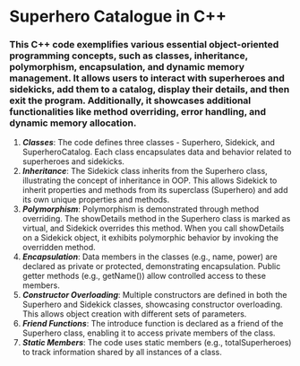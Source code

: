 # Superhero Catalogue in C++

### This C++ code exemplifies various essential object-oriented programming concepts, such as classes, inheritance, polymorphism, encapsulation, and dynamic memory management. It allows users to interact with superheroes and sidekicks, add them to a catalog, display their details, and then exit the program. Additionally, it showcases additional functionalities like method overriding, error handling, and dynamic memory allocation.

1. ***Classes***: The code defines three classes - Superhero, Sidekick, and SuperheroCatalog. Each class encapsulates data and behavior related to superheroes and sidekicks.
2. ***Inheritance***: The Sidekick class inherits from the Superhero class, illustrating the concept of inheritance in OOP. This allows Sidekick to inherit properties and methods from its superclass (Superhero) and add its own unique properties and methods.
3. ***Polymorphism***: Polymorphism is demonstrated through method overriding. The showDetails method in the Superhero class is marked as virtual, and Sidekick overrides this method. When you call showDetails on a Sidekick object, it exhibits polymorphic behavior by invoking the overridden method.
4. ***Encapsulation***: Data members in the classes (e.g., name, power) are declared as private or protected, demonstrating encapsulation. Public getter methods (e.g., getName()) allow controlled access to these members.
5. ***Constructor Overloading***: Multiple constructors are defined in both the Superhero and Sidekick classes, showcasing constructor overloading. This allows object creation with different sets of parameters.
6. ***Friend Functions***: The introduce function is declared as a friend of the Superhero class, enabling it to access private members of the class.
7. ***Static Members***: The code uses static members (e.g., totalSuperheroes) to track information shared by all instances of a class.

